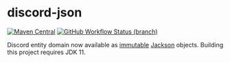 # discord-json

[![Maven Central](https://img.shields.io/maven-central/v/com.discord4j/discord-json.svg?style=flat-square)](https://search.maven.org/artifact/com.discord4j/discord-json)
[![GitHub Workflow Status (branch)](https://img.shields.io/github/workflow/status/Discord4J/discord-json/Java%20CI/master?logo=github&style=flat-square)](https://github.com/Discord4J/discord-json/actions)

Discord entity domain now available as [immutable](https://immutables.github.io/) [Jackson](https://github.com/FasterXML/jackson-databind) objects. Building this project requires JDK 11.
